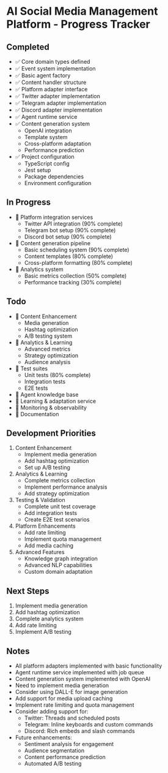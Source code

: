 # AI Social Media Management Platform - Progress Tracker

## Completed
- ✅ Core domain types defined
- ✅ Event system implementation
- ✅ Basic agent factory
- ✅ Content handler structure
- ✅ Platform adapter interface
- ✅ Twitter adapter implementation
- ✅ Telegram adapter implementation
- ✅ Discord adapter implementation
- ✅ Agent runtime service
- ✅ Content generation system
  - OpenAI integration
  - Template system
  - Cross-platform adaptation
  - Performance prediction
- ✅ Project configuration
  - TypeScript config
  - Jest setup
  - Package dependencies
  - Environment configuration

## In Progress
- 🔄 Platform integration services
  - Twitter API integration (90% complete)
  - Telegram bot setup (90% complete)
  - Discord bot setup (90% complete)
- 🔄 Content generation pipeline
  - Basic scheduling system (90% complete)
  - Content templates (80% complete)
  - Cross-platform formatting (80% complete)
- 🔄 Analytics system
  - Basic metrics collection (50% complete)
  - Performance tracking (30% complete)

## Todo
- 📝 Content Enhancement
  - Media generation
  - Hashtag optimization
  - A/B testing system
- 📝 Analytics & Learning
  - Advanced metrics
  - Strategy optimization
  - Audience analysis
- 📝 Test suites
  - Unit tests (80% complete)
  - Integration tests
  - E2E tests
- 📝 Agent knowledge base
- 📝 Learning & adaptation service
- 📝 Monitoring & observability
- 📝 Documentation

## Development Priorities
1. Content Enhancement
   - Implement media generation
   - Add hashtag optimization
   - Set up A/B testing
2. Analytics & Learning
   - Complete metrics collection
   - Implement performance analysis
   - Add strategy optimization
3. Testing & Validation
   - Complete unit test coverage
   - Add integration tests
   - Create E2E test scenarios
4. Platform Enhancements
   - Add rate limiting
   - Implement quota management
   - Add media caching
5. Advanced Features
   - Knowledge graph integration
   - Advanced NLP capabilities
   - Custom domain adaptation

## Next Steps
1. Implement media generation
2. Add hashtag optimization
3. Complete analytics system
4. Add rate limiting
5. Implement A/B testing

## Notes
- All platform adapters implemented with basic functionality
- Agent runtime service implemented with job queue
- Content generation system implemented with OpenAI
- Need to implement media generation
- Consider using DALL-E for image generation
- Add support for media upload caching
- Implement rate limiting and quota management
- Consider adding support for:
  - Twitter: Threads and scheduled posts
  - Telegram: Inline keyboards and custom commands
  - Discord: Rich embeds and slash commands
- Future enhancements:
  - Sentiment analysis for engagement
  - Audience segmentation
  - Content performance prediction
  - Automated A/B testing